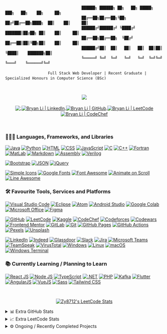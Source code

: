 ```

                                  ██████╗ ██████╗ ██╗   ██╗ █████╗ ███╗   ██╗    ██╗     ██╗
                                  ██╔══██╗██╔══██╗╚██╗ ██╔╝██╔══██╗████╗  ██║    ██║     ██║
                                  ██████╔╝██████╔╝ ╚████╔╝ ███████║██╔██╗ ██║    ██║     ██║
                                  ██╔══██╗██╔══██╗  ╚██╔╝  ██╔══██║██║╚██╗██║    ██║     ██║
                                  ██████╔╝██║  ██║   ██║   ██║  ██║██║ ╚████║    ███████╗██║
                                  ╚═════╝ ╚═╝  ╚═╝   ╚═╝   ╚═╝  ╚═╝╚═╝  ╚═══╝    ╚══════╝╚═╝
                    
                   Full Stack Web Developer | Recent Graduate | Specialized Honours in Computer Science (BSc)
```
<br>
<p align="center">
<a href="https://github.com/Zy8712">
   <!-- <img src="https://github-stats-alpha.vercel.app/api?username=Zy8712&cc=010101&tc=37BCF6&ic=fff&bc=0000&count_private=true"> -->
   <img src="https://github-stats-alpha.vercel.app/api?username=Zy8712&cc=1a1b27&tc=70a5fd&ic=bf91f3&bc=1a1b27&count_private=true">
</p>
<p align="center">
<img align="center" class="img" src="https://komarev.com/ghpvc/?username=Bz8712&color=brightgreen&label=Profile+Visits" />
<a href="https://www.linkedin.com/in/bryan-li-a15437250/" target="__blank">
    <img align="center" alt="Bryan Li | LinkedIn" src="https://img.shields.io/badge/LinkedIn-Bryan_Li-0072b1?style=flat&logo=linkedin&logoColor=white" />
</a>
<a href="https://github.com/Zy8712" target="_blank">
  <img align="center" alt="Bryan Li | GitHub" src="https://img.shields.io/badge/GitHub-Zy8712-181717?style=flat&logo=github&logoColor=white" />
</a>
<a href="https://leetcode.com/Zy8712/" target="_blank">
  <img align="center" alt="Bryan Li | LeetCode" src="https://img.shields.io/badge/LeetCode-Zy8712-FFA116?style=flat&logo=leetcode&logoColor=white" />
</a>
<a href="https://www.codechef.com/users/zy8712" target="_blank">
  <img align="center" alt="Bryan Li | CodeChef" src="https://img.shields.io/badge/CodeChef-zy8712-5B4638?style=flat&logo=codechef&logoColor=white" />
</a>
</p>

<br>

### 👨🏼‍💻 Languages, Frameworks, and Libraries
[![Java](https://img.shields.io/badge/Java-ED8B00?logo=java&logoColor=white)](https://www.java.com/)
[![Python](https://img.shields.io/badge/Python-3670A0?logo=python&logoColor=ffdd54)](https://www.python.org/)
[![HTML](https://img.shields.io/badge/HTML5-E34F26?logo=html5&logoColor=white)](https://html.com/)
[![CSS](https://img.shields.io/badge/CSS3-1572B6?logo=css3&logoColor=white)](https://www.w3.org/Style/CSS/Overview.en.html)
[![JavaScript](https://img.shields.io/badge/JavaScript-black?logo=javascript&logoColor=yellow)](https://www.javascript.com/)
[![C](https://img.shields.io/badge/C-A8B9CC?logo=c&logoColor=white)](https://en.wikipedia.org/wiki/C_(programming_language))
[![C++](https://img.shields.io/badge/C++-00599C?logo=c%2B%2B&logoColor=white)](https://en.wikipedia.org/wiki/C%2B%2B) 
[![Fortran](https://img.shields.io/badge/Fortran-white?logo=fortran&logoColor=734f96)](https://fortran-lang.org/)
[![MatLab](https://img.shields.io/badge/MatLab-8B4000?logo=assembly&logoColor=white)](https://www.mathworks.com/products/matlab.html)
[![Markdown](https://img.shields.io/badge/Markdown-000000?logo=markdown&logoColor=white)](https://en.wikipedia.org/wiki/Markdown)
[![Assembly](https://img.shields.io/badge/Assembly-6E4C13?logo=assembly&logoColor=white)](https://en.wikipedia.org/wiki/Assembly_language)
[![Verilog](https://img.shields.io/badge/Verilog-00008B?logo=verilog&logoColor=green)](https://en.wikipedia.org/wiki/Verilog)

[![Bootstrap](https://img.shields.io/badge/Bootstrap-7952B3?logo=bootstrap&logoColor=white)](https://getbootstrap.com/)
[![JSON](https://img.shields.io/badge/JSON-000000?logo=json&logoColor=white)](https://www.json.org/)
[![jQuery](https://img.shields.io/badge/jQuery-0769AD?logo=jquery&logoColor=white)](https://jquery.com/)


[![Simple Icons](https://img.shields.io/badge/Simple_Icons-111111?logo=simple-icons&logoColor=white)](https://simpleicons.org/)
[![Google Fonts](https://img.shields.io/badge/Google_Fonts-4285F4?logo=google-fonts&logoColor=white)](https://fonts.google.com/)
[![Font Awesome](https://img.shields.io/badge/Font_Awesome-528DD7?logo=font-awesome&logoColor=white)](https://fontawesome.com/)
[![Animate on Scroll](https://img.shields.io/badge/Animate_On_Scroll-3F51B5?logo=github&logoColor=white)](https://michalsnik.github.io/aos/)
[![Line Awesome](https://img.shields.io/badge/Line_Awesome-1FB141?logo=icons8&logoColor=white)](https://icons8.com/line-awesome)


### 🛠 Favourite Tools, Services and Platforms
[![Visual Studio Code](https://img.shields.io/badge/Visual_Studio_Code-007ACC?logo=visual-studio-code&logoColor=white)](https://code.visualstudio.com/)
[![Eclipse](https://img.shields.io/badge/Eclipse-2C2255?logo=eclipse-ide&logoColor=white)](https://www.eclipse.org/)
[![Atom](https://img.shields.io/badge/Atom-66595C?logo=atom&logoColor=white)](https://atom.io/)
[![Android Studio](https://img.shields.io/badge/Android_Studio-3DDC84?logo=android-studio&logoColor=white)](https://developer.android.com/studio)
[![Google Colab](https://img.shields.io/badge/Google_Collab-F9AB00?logo=google-colab&logoColor=white)](https://colab.research.google.com/)
[![Microsoft Office](https://img.shields.io/badge/Microsoft_Office-D83B01?logo=microsoft-office&logoColor=white)](https://www.office.com/)
[![Figma](https://img.shields.io/badge/Figma-A259FF?logo=figma&logoColor=white)](https://figma.com)

[![GitHub](https://img.shields.io/badge/GitHub-181717?logo=github&logoColor=white)](https://github.com/)
[![LeetCode](https://img.shields.io/badge/LeetCode-FFA116?logo=leetcode&logoColor=white)](https://leetcode.com/)
[![Kaggle](https://img.shields.io/badge/Kaggle-20BEFF?logo=kaggle&logoColor=white)](https://www.kaggle.com/)
[![CodeChef](https://img.shields.io/badge/CodeChef-5B4638?logo=codechef&logoColor=white)](https://www.codechef.com/)
[![Codeforces](https://img.shields.io/badge/Codeforces-1F8ACB?logo=codeforces&logoColor=white)](https://codeforces.com/)
[![Codewars](https://img.shields.io/badge/Codewars-B1361E?logo=codewars&logoColor=white)](https://www.codewars.com/)
[![Frontend Mentor](https://img.shields.io/badge/Frontend_Mentor-3F54A3?logo=frontend-mentor&logoColor=white)](https://www.frontendmentor.io/)
[![GitLab](https://img.shields.io/badge/GitLab-FC6D26?logo=gitlab&logoColor=white)](https://about.gitlab.com/)
[![Git](https://img.shields.io/badge/Git-F05032?logo=git&logoColor=white)](https://git-scm.com/)
[![GitHub Pages](https://img.shields.io/badge/GitHub_Pages-222222?logo=github-pages&logoColor=white)](https://pages.github.com/)
[![GitHub Actions](https://img.shields.io/badge/GitHub_Actions-2088FF?logo=github-actions&logoColor=white)](https://github.com/features/actions)
[![Pexels](https://img.shields.io/badge/Pexels-05A081?logo=pexels&logoColor=white)](https://www.pexels.com/)
[![Unsplash](https://img.shields.io/badge/Unsplash-000000?logo=unsplash&logoColor=white)](https://unsplash.com/)

[![LinkedIn](https://img.shields.io/badge/LinkedIn-0A66C2?logo=linkedin&logoColor=white)](https://www.linkedin.com/)
[![Indeed](https://img.shields.io/badge/Indeed-003A9B?logo=indeed&logoColor=white)](https://indeed.com/)
[![Glassdoor](https://img.shields.io/badge/Glassdoor-0CAA41?logo=glassdoor&logoColor=white)](https://www.glassdoor.ca/index.htm)
[![Slack](https://img.shields.io/badge/Slack-4A154B?logo=slack&logoColor=white)](https://slack.com/)
[![Jira](https://img.shields.io/badge/Jira-0052CC?logo=jira&logoColor=white)](https://www.atlassian.com/software/jira)
[![Microsoft Teams](https://img.shields.io/badge/Microsoft_Teams-6264A7?logo=microsoft-teams&logoColor=white)](https://www.microsoft.com/en-ca/microsoft-teams/log-in)
[![TeamSpeak](https://img.shields.io/badge/TeamSpeak-2580C3?logo=teamspeak&logoColor=white)](https://teamspeak.com/)
[![VirusTotal](https://img.shields.io/badge/VirusTotal-white?logo=virustotal&logoColor=blue)](https://www.virustotal.com/gui/home/upload/)
[![Windows](https://img.shields.io/badge/Windows-0078D6?logo=windows&logoColor=white)](https://www.microsoft.com/en-ca/windows)
[![Linux](https://img.shields.io/badge/Linux-FCC624?logo=linux&logoColor=black)](https://www.linux.org/)
[![macOS](https://img.shields.io/badge/macOS-000000?logo=macos&logoColor=white)](https://en.wikipedia.org/wiki/MacOS)
[![Windows Terminal](https://img.shields.io/badge/Windows_Terminal-4D4D4D?logo=windows-terminal&logoColor=white)](https://www.microsoft.com/store/apps/9n0dx20hk701)


### 📚 Currently Learning / Planning to Learn
[![React JS](https://img.shields.io/badge/React_JS-61DAFB?logo=react&logoColor=white)](https://reactjs.org/)
[![Node JS](https://img.shields.io/badge/Node_JS-339933?logo=node.js&logoColor=white)](https://nodejs.org/en/)
[![TypeScript](https://img.shields.io/badge/TypeScript-3178C6?logo=typescript&logoColor=white)](https://www.typescriptlang.org/)
[![.NET](https://img.shields.io/badge/.NET-512BD4?logo=.net&logoColor=white)](https://dotnet.microsoft.com/en-us/)
[![PHP](https://img.shields.io/badge/PHP-777BB4?logo=php&logoColor=white)](https://www.php.net/)
[![Kafka](https://img.shields.io/badge/Kafka-231F20?logo=apache-kafka&logoColor=white)](https://kafka.apache.org/)
[![Flutter](https://img.shields.io/badge/Flutter-02569B?logo=flutter&logoColor=white)](https://flutter.dev/)
[![AngularJS](https://img.shields.io/badge/AngularJS-E23237?logo=angularjs&logoColor=white)](https://angularjs.org/)
[![VueJS](https://img.shields.io/badge/VueJS-4FC08D?logo=vue.js&logoColor=white)](https://vuejs.org/)
[![Sass](https://img.shields.io/badge/Sass-CC6699?logo=sass&logoColor=white)](https://sass-lang.com/)
[![Tailwind CSS](https://img.shields.io/badge/Tailwind_CSS-06B6D4?logo=tailwind-css&logoColor=white)](https://tailwindcss.com/)

<br>
<p align="center">
 <a href="https://leetcode.com/Zy8712/" target="_blank">
    <img title="Zy8712's LeetCode Stats" alt="Zy8712's LeetCode Stats" src="https://leetcard.jacoblin.cool/Zy8712?theme=unicorn&font=Paprika&ext=activity" />
  </a>
  <br>
</p>

<details>
  <summary> 📊 Extra GitHub Stats </summary>
  <br>
  <div align="center"; style="display: flex; flex-direction: row;">
    <img src="https://github-readme-streak-stats.herokuapp.com/?user=zy8712&theme=tokyonight" alt="mystreak"/>
    <img class="img" src="http://github-profile-summary-cards.vercel.app/api/cards/profile-details?username=Zy8712&theme=tokyonight" alt="github_profile_stats" />
    <img class="img" src="http://github-profile-summary-cards.vercel.app/api/cards/repos-per-language?username=Zy8712&theme=tokyonight" />
    <img class="img" src="http://github-profile-summary-cards.vercel.app/api/cards/most-commit-language?username=Zy8712&theme=tokyonight" />
    <img height="180em" src="https://github-readme-stats.vercel.app/api?username=Zy8712&show_icons=true&hide_border=true&&count_private=true&include_all_commits=true&env=PAT_1&theme=dark" /> 
    <img height="180em" src="https://github-readme-stats.vercel.app/api/top-langs/?username=Zy8712&show_icons=true&hide_border=true&layout=compact&langs_count=8&env=PAT_1&theme=dark"/>
    <picture>
      <source media="(prefers-color-scheme: dark)" srcset="https://github.com/zy8712/zy8712/raw/output/github-snake-dark.svg">
      <source media="(prefers-color-scheme: light)" srcset="https://github.com/zy8712/zy8712/raw/output/github-snake.svg">
      <img alt="snk" src="https://github.com/zy8712/zy8712/raw/output/github-snake.svg">
    </picture>
  </div>
</details>

<details>
  <summary> 📈 Extra LeetCode Stats </summary>
  <br>
  <p align="center">
    <a href="https://leetcode.com/Zy8712/" target="_blank">
      <img title="Zy8712's LeetCode Stats" alt="Zy8712's LeetCode Stats" src="https://leetcard.jacoblin.cool/Zy8712?theme=unicorn&font=Paprika&ext=heatmap" />
    </a><br>
    <a href="https://leetcode.com/Zy8712/" target="_blank">
      <img title="Zy8712's LeetCode Stats" alt="Zy8712's LeetCode Stats" src="https://leetcode-stats-six.vercel.app/?username=Zy8712&theme=dark">
    </a>
  </p>
</details>

<details>
  <summary> ⚙️ Ongoing / Recently Completed Projects </summary>
  <br>
  <table>
    <tr><td>Project Name</td><td>Languages & Frameworks</td><td>GitHub Repository</td><td>Start Date</td><td>End Date</td></tr>
    <tr><td>Personal Portfolio Website Ver.1.0</td><td>HTML, CSS, Javascript</td><td><a href="https://github.com/Zy8712/zy8712.github.io_v1_depreciated"> Link </a></td><td>December 25th, 2022</td><td>December 31st, 2022</td></tr>
    <tr><td>Kaggle Competition - Titanic - Machine Learning from Disaster</td><td>Python</td><td><a href="https://github.com/Zy8712/Kaggle-Competition-Titanic---Machine-Learning-from-Disaster"> Link </a></td><td>February 24th, 2022</td><td>N/A</td></tr>
    <tr><td>Hunt The Ace</td><td>HTML, CSS, Javascript</td><td><a href="https://github.com/Zy8712/HuntTheAceJSGame"> Link </a></td><td>March 11th, 2023</td><td>March 13th, 2023</td></tr>
    <tr><td>Snake Game</td><td>Java</td><td><a href="https://github.com/Zy8712/SnakeGame"> Link </a></td><td>Start Date</td><td>N/A</td></tr>
    <tr><td>Pong Game</td><td>Java</td><td><a href="https://github.com/Zy8712/PongGame"> Link </a></td><td>Start Date</td><td>N/A</td></tr>
    <tr><td>Tweet Extractor w/OpenAI Implementation</td><td>Python</td><td><a href="https://github.com/Zy8712/Tweet-Extractor-Deal-Hunter"> Link </a></td><td>January 28th, 2023</td><td>January 29th, 2023</td></tr>
    <tr><td>Planet Blaster Minigame Ver. 1.0</td><td>Javascript, HTML, CSS</td><td><a href="https://github.com/Zy8712/PlanetBlaster"> Link </a></td><td>February 19th, 2023</td><td>March 1st, 2023</td></tr>
     <tr><td>Planet Blaster Minigame Ver. 2.0</td><td>Javascript, HTML, CSS</td><td><a href="https://github.com/Zy8712/Earth-Defender-Minigame-v2"> Link </a></td><td>March 4th, 2023</td><td>N/A</td></tr>
    <tr><td>Portfolio Site Bootstrap Ver.</td><td>HTML, CSS, Javascript</td><td><a href="https://github.com/Zy8712/Portfolio-Site-Written-in-Bootstrap"> Link </a></td><td>March 1st, 2023</td><td>N/A</td></tr>
    <tr><td>Tic Tac Toe.</td><td>Java</td><td></td><td>March 14th, 2023</td><td>N/A</td></tr>
    <tr><td>Personal Portfolio Website Ver.2.0</td><td>HTML, CSS, Javascript, Bootstrap, AOS</td><td><a href="https://github.com/Zy8712/zy8712.github.io"> Link </a></td><td>March 15th, 2023</td><td>N/A</td></tr>
  </table>
</details>
